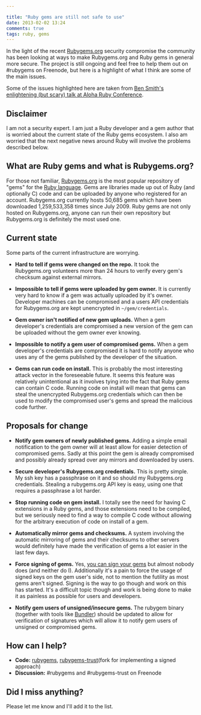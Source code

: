 ```yaml
---

title: "Ruby gems are still not safe to use"
date: 2013-02-02 13:24
comments: true
tags: ruby, gems
---
```


In the light of the recent [Rubygems.org](http://rubygems.org) security compromise the community has been looking at ways to make Rubygems.org and Ruby gems in general more secure. The project is still ongoing and feel free to help them out on #rubygems on Freenode, but here is a highlight of what I think are some of the main issues.

Some of the issues highlighted here are taken from [Ben Smith's enlightening (but scary) talk at Aloha Ruby Conference](http://www.youtube.com/watch?v=z-5bO0Q1J9s).

<!-- more -->

## Disclaimer

I am not a security expert. I am just a Ruby developer and a gem author that is worried about the current state of the Ruby gems ecosystem. I also am worried that the next negative news around Ruby will involve the problems described below.

## What are Ruby gems and what is Rubygems.org?

For those not familiar, [Rubygems.org](http://rubygems.org) is the most popular repository of "gems" for the [Ruby language](http://rubylang.org). Gems are libraries made up out of Ruby (and optionally C) code and can be uploaded by anyone who registered for an account. Rubygems.org currently hosts 50,685 gems which have been downloaded 1,259,533,358 times since July 2009. Ruby gems are not only hosted on Rubygems.org, anyone can run their own repository but Rubygems.org is definitely the most used one.

## Current state

Some parts of the current infrastructure are worrying.

* **Hard to tell if gems were changed on the repo.** It took the Rubygems.org volunteers more than 24 hours to verify every gem's checksum against external mirrors.

* **Impossible to tell if gems were uploaded by gem owner.** It is currently very hard to know if a gem was actually uploaded by it's owner. Developer machines can be compromised and a users API credentials for Rubygems.org are kept unencrypted in `~/gem/credentials`.

* **Gem owner isn't notified of new gem uploads.** When a gem developer's credentials are compromised a new version of the gem can be uploaded without the gem owner ever knowing.

* **Impossible to notify a gem user of compromised gems.** When a gem developer's credentials are compromised it is hard to notify anyone who uses any of the gems published by the developer of the situation.

* **Gems can run code on install.** This is probably the most interesting attack vector in the foreseeable future. It seems this feature was relatively unintentional as it involves tying into the fact that Ruby gems can contain C code. Running code on install will mean that gems can steal the unencrypted Rubygems.org credentials which can then be used to modify the compromised user's gems and spread the malicious code further.

## Proposals for change

* **Notify gem owners of newly published gems.** Adding a simple email notification to the gem owner will at least allow for easier detection of compromised gems. Sadly at this point the gem is already compromised and possibly already spread over any mirrors and downloaded by users.

* **Secure developer's Rubygems.org credentials.** This is pretty simple. My ssh key has a passphrase on it and so should my Rubygems.org credentials. Stealing a rubygems.org API key is easy, using one that requires a passphrase a lot harder.

* **Stop running code on gem install.** I totally see the need for having C extensions in a Ruby gems, and those extensions need to be compiled, but we seriously need to find a way to compile C code without allowing for the arbitrary execution of code on install of a gem.

* **Automatically mirror gems and checksums.**  A system involving the automatic mirroring of gems and their checksums to other servers would definitely have made the verification of gems a lot easier in the last few days.

* **Force signing of gems.** Yes, [you can sign your gems](http://docs.rubygems.org/read/chapter/21) but almost nobody does (and neither do I). Additionally it's a pain to force the usage of signed keys on the gem user's side, not to mention the futility as most gems aren't signed. Signing is the way to go though and work on this has started. It's a difficult topic though and work is being done to make it as painless as possible for users and developers.

* **Notify gem users of unsigned/insecure gems.** The rubygem binary (together with tools like [Bundler](http://gembundler.com/)) should be updated to allow for verification of signatures which will allow it to notify gem users of unsigned or compromised gems.

## How can I help?

* **Code:** [rubygems](https://github.com/rubygems), [rubygems-trust](https://github.com/rubygems-trust)(fork for implementing a signed approach)
* **Discussion:** #rubygems and #rubygems-trust on Freenode

## Did I miss anything?

Please let me know and I'll add it to the list.
